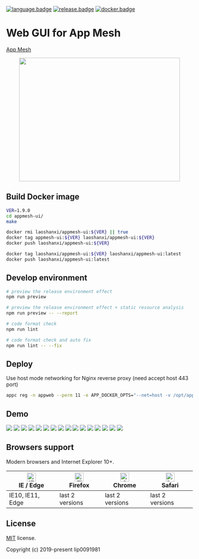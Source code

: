 [![language.badge]][language.url] [![release.badge]][release.url] [![docker.badge]][docker.url]

# Web GUI for App Mesh

[App Mesh](https://github.com/laoshanxi/app-mesh)

<div align=center>
<img src="https://raw.githubusercontent.com/laoshanxi/app-mesh-ui/main/doc/diagram.png"width=434 height=334/>
</div>


## Build Docker image
```bash
VER=1.9.0
cd appmesh-ui/
make

docker rmi laoshanxi/appmesh-ui:${VER} || true
docker tag appmesh-ui:${VER} laoshanxi/appmesh-ui:${VER}
docker push laoshanxi/appmesh-ui:${VER}

docker tag laoshanxi/appmesh-ui:${VER} laoshanxi/appmesh-ui:latest
docker push laoshanxi/appmesh-ui:latest
```

## Develop environment

```bash
# preview the release environment effect
npm run preview

# preview the release environment effect + static resource analysis
npm run preview -- --report

# code format check
npm run lint

# code format check and auto fix
npm run lint -- --fix
```


## Deploy
Use host mode networking for Nginx reverse proxy (need accept host 443 port)
```bash
appc reg -n appweb --perm 11 -e APP_DOCKER_OPTS="--net=host -v /opt/appmesh/ssl/server.pem:/etc/nginx/conf.d/server.crt:ro -v /opt/appmesh/ssl/server-key.pem:/etc/nginx/conf.d/server.key:ro" -c "nginx -g 'daemon off;'" -d laoshanxi/appmesh-ui:1.9.0 -f
```

## Demo

<img src="https://raw.githubusercontent.com/laoshanxi/picture/main/appmesh/1.png" />
<img src="https://raw.githubusercontent.com/laoshanxi/picture/main/appmesh/2.png" />
<img src="https://raw.githubusercontent.com/laoshanxi/picture/main/appmesh/3.png" />
<img src="https://raw.githubusercontent.com/laoshanxi/picture/main/appmesh/4.png" />
<img src="https://raw.githubusercontent.com/laoshanxi/picture/main/appmesh/5.png" />
<img src="https://raw.githubusercontent.com/laoshanxi/picture/main/appmesh/6.png" />
<img src="https://raw.githubusercontent.com/laoshanxi/picture/main/appmesh/7.png" />
<img src="https://raw.githubusercontent.com/laoshanxi/picture/main/appmesh/8.png" />
<img src="https://raw.githubusercontent.com/laoshanxi/picture/main/appmesh/9.png" />
<img src="https://raw.githubusercontent.com/laoshanxi/picture/main/appmesh/a.png" />
<img src="https://raw.githubusercontent.com/laoshanxi/picture/main/appmesh/b.png" />
<img src="https://raw.githubusercontent.com/laoshanxi/picture/main/appmesh/c.png" />
<img src="https://raw.githubusercontent.com/laoshanxi/picture/main/appmesh/d.png" />
<img src="https://raw.githubusercontent.com/laoshanxi/picture/main/appmesh/e.png" />
<img src="https://raw.githubusercontent.com/laoshanxi/picture/main/appmesh/f.png" />
<img src="https://raw.githubusercontent.com/laoshanxi/picture/main/appmesh/g.png" />

## Browsers support

Modern browsers and Internet Explorer 10+.

| [<img src="https://raw.githubusercontent.com/alrra/browser-logos/main/src/edge/edge_48x48.png" alt="IE / Edge" width="24px" height="24px" />](http://godban.github.io/browsers-support-badges/)</br>IE / Edge | [<img src="https://raw.githubusercontent.com/alrra/browser-logos/main/src/firefox/firefox_48x48.png" alt="Firefox" width="24px" height="24px" />](http://godban.github.io/browsers-support-badges/)</br>Firefox | [<img src="https://raw.githubusercontent.com/alrra/browser-logos/main/src/chrome/chrome_48x48.png" alt="Chrome" width="24px" height="24px" />](http://godban.github.io/browsers-support-badges/)</br>Chrome | [<img src="https://raw.githubusercontent.com/alrra/browser-logos/main/src/safari/safari_48x48.png" alt="Safari" width="24px" height="24px" />](http://godban.github.io/browsers-support-badges/)</br>Safari |
| --------- | --------- | --------- | --------- |
| IE10, IE11, Edge| last 2 versions| last 2 versions| last 2 versions

## License

[MIT](https://github.com/laoshanxi/app-mesh-ui/LICENSE) license.

Copyright (c) 2019-present lip0091981


[language.url]:   https://nodejs.org/
[language.badge]: https://img.shields.io/badge/language-nodes.vue-blue.svg

[release.url]:    https://github.com/laoshanxi/app-mesh/releases
[release.badge]:  https://img.shields.io/github/v/release/laoshanxi/app-mesh-ui.svg

[docker.url]:    https://hub.docker.com/repository/docker/laoshanxi/appmesh-ui
[docker.badge]:  https://img.shields.io/docker/pulls/laoshanxi/appmesh-ui.svg
